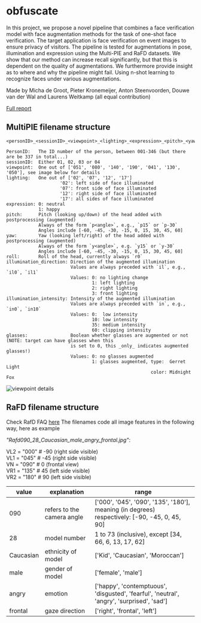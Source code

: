 # obfuscate
In this project, we propose a novel pipeline that combines a face verification model with face augmentation methods for the task of one-shot face verification. The target application is face verification on event images to ensure privacy of visitors. The pipeline is tested for augmentations in pose, illumination and expression using the Multi-PIE and RaFD datasets. We show that our method can increase recall significantly, but that this is dependent on the quality of augmentations. We furthermore provide insight as to where and why the pipeline might fail. Using n-shot learning to recognize faces under various augmentations.

Made by Micha de Groot, Pieter Kronemeijer, Anton Steenvoorden, Douwe van der Wal and Laurens Weitkamp (all equal contribution)

[Full report](Project_AI_obfuscate.pdf)

## MultiPIE filename structure

    <personID>_<sessionID>_<viewpoint>_<lighting>_<expression>_<pitch>_<yaw>_<roll>_<illumination_direction>_<illumination_intensity>_<glasses>.png
    
    PersonID:   The ID number of the person, between 001-346 (but there are be 337 in total...)
    sessionID:  Either 01, 02, 03 or 04
    viewpoint:  One out of ['051', '080', '140', '190', '041', '130', '050'], see image below for details
    lighting:   One out of ['02', '07', '12', '17']
                        '02': left side of face illuminated
                        '07': front side of face illuminated
                        '12': right side of face illuminated
                        '17': all sides of face illuminated
    expression: 0: neutral
                1: happy
    pitch:      Pitch (looking up/down) of the head added with postprocessing (augmented)
                Always of the form `p<angle>`, e.g., `p15` or `p-30`
                Angles include [-60, -45, -30, -15, 0, 15, 30, 45, 60]
    yaw:        Yaw (looking left/right) of the head added with postprocessing (augmented)
                Always of the form `y<angle>`, e.g. `y15` or `y-30`
                Angles include [-60, -45, -30, -15, 0, 15, 30, 45, 60]
    roll:       Roll of the head, currently always `r0`
    illumination_direction: Direction of the augmented illumination
                            Values are always preceded with `il`, e.g., `il0`, `il1`
                            Values: 0: no lighting change
                                    1: left lighting
                                    2: right lighting
                                    3: front lighting
    illumination_intensity: Intensity of the augmented illumination
                            Values are always preceded with `in`, e.g., `in0`, `in10`
                            Values: 0:  low intensity
                                    10: low intensity
                                    35: medium intensity
                                    60: clipping intensity
    glasses:                Boolean whether glasses are augmented or not (NOTE: target can have glasses when this
                            is set to 0, this _only_ indicates augmented glasses!)
                            Values: 0: no glasses augmented
                                    1: glasses augmented, type:  Gerret Light
                                                          color: Midnight Fox
                



    
![viewpoint details](report_images/camera_viewpoints.png)



## RaFD filename structure
Check RafD FAQ [here](http://www.socsci.ru.nl:8180/RaFD2/RaFD?p=faq)
The filenames code all image features in the following way, here as example 

_"Rafd090_28_Caucasian_male_angry_frontal.jpg"_:


VL2 = "000"  # -90 (right side visible)  
VL1 = "045"  # -45 (right side visible)  
VN  = "090"  # 0   (frontal view)  
VR1 = "135"  # 45  (left side visible)  
VR2 = "180"  # 90  (left side visible)  



| **value** | **explanation**            | **range**                                                                                 |
|-----------|----------------------------|-------------------------------------------------------------------------------------------|
| 090       | refers to the camera angle | ['000', '045', '090', '135', '180'], meaning (in degrees) respectively: [-90, -45, 0, 45, 90]                                                       |
| 28        | model number               | 1 to 73 (inclusive), except [34, 66, 6, 13, 17, 62]                                       |
| Caucasian | ethnicity of model         | ['Kid', 'Caucasian', 'Moroccan']                                                          |
| male      | gender of model            | ['female', 'male']                                                                        |
| angry     | emotion                    | ['happy', 'contemptuous', 'disgusted', 'fearful', 'neutral', 'angry', 'surprised', 'sad'] |
| frontal   | gaze direction             | ['right', 'frontal', 'left']                                                              |
